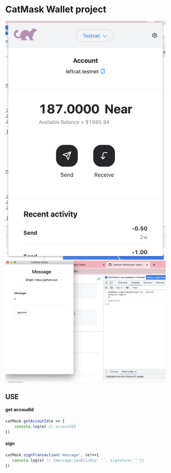# CatMask Wallet project

![overview](/readme/overView.png)
![message](/readme/message.png)

## USE

#### get accoudId
```js
catMask.getAccoutId(e => {
    console.log(e) // accoundID
})
```
 #### sign
 ```js
catMask.signTransaction('message', (e)=>{
    console.log(e) // {message:{publicKey: '', signature: ''}}
})
 ```

